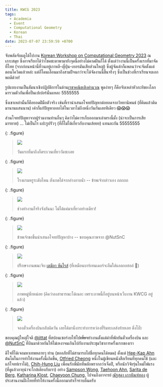 ```yaml
---
title: KWCG 2023
tags:
  - Academia
  - Event
  - Computational Geometry
  - Korean
  - Thai
date: 2023-07-07 23:59:59 +0700
---
```


จับพลัดจับผลูได้ไปงาน [Korean Workshop on Computational Geometry 2023][kwcg 2023] ณ เกาะสมุย ซึ่งอาจเรียกได้ว่าโชคชะตาพามายังจุดนี้อย่างไม่คาดฝันก็ได้ ตั้งแต่ว่างานนี้เป็นครั้งแรกที่มาจัดที่ไทย (จากก่อนหน้านี่ที่วนอยู่เกาหลี-ญี่ปุ่น-เยอรมันเสียส่วนใหญ่) ซึ่งผู้จัดเค้าก็แพลนว่าจะจัดตั้งแต่ตอนโควิดแล้วหล่ะ แต่ก็โดนเลื่อนมาถึงสามปีจนกว่าจะได้จัดงานนี้ขึ้นจริงๆ ซึ่งเป็นช่วงที่เราเรียนจบเอกพอดีด้วย!

รูปแบบงานเป็นสัมนาเชิงปฏิบัติการในด้าน[เรขาคณิตเชิงคำนวณ][computational geometry] พูดง่ายๆ ก็คือจับเหล่าหัวกะทิของโลกมารวมตัวกันเพื่อปั่นเปเปอร์นั่นแหละ 5555555

ซึ่งเขาเหล่านั้นก็คือยอดฝีมือตัวจริง เช่นที่เรานำเสนอโจทย์ปัญหาต่อยอดจากวิทยานิพนธ์ (ที่คิดแล้วติดมานานแสนนาน) เค้าก็แก้ปัญหาออกได้ในเวลาไม่ถึงหนึ่งวันกันเลยทีเดียว 😱😱😱

ส่วนโจทย์ปัญหาจากผู้ร่วมงานท่านอื่นๆ คิดว่าไม่ควรเก็บออกมาเล่าตรงนี้มั้ง (น่าจะเป็นการเสียมารยาท) ... ไม่เป็นไร แปะรูปรัวๆ (ที่ก็ไม่ได้เกี่ยวกับงานเล้ยยย) แทนละกัน 55555555

{: .figure}
> ![](/images/event/kwcg-2023/wat.jpg)
>
> วันแรกที่มาถึงก็ตระเวนเที่ยววัดซะเลย

{: .figure}
> ![](/images/event/kwcg-2023/bathtub.jpg)
>
> โรงแรมหรูระดับไหน สังเกตได้จากอ่างอาบน้ำ -- ข้าพเจ้ากล่าวเอง ถถถถถ

{: .figure}
> ![](/images/event/kwcg-2023/working.jpg)
>
> ช่วงทำงานก็จริงจังกันนะ ไม่ได้แค่มาเที่ยวอย่างเดียว!

{: .figure}
> ![](/images/event/kwcg-2023/presenting.jpg)
>
> ข้าพเจ้าขอขึ้นนำเสนอโจทย์ปัญหาบ้าง -- ขอบคุณภาพจาก @NutSnC

{: .figure}
> ![](/images/event/kwcg-2023/tequila-sunrise.jpg)
>
> ปรึกษางานขณะจิบ [เตฆีลา ซันไรส์][tequila sunrise] (ที่เหมือนบาร์เทนเดอร์จะลืมใส่แอลกอฮอล์ 🤣)

{: .figure}
> ![](/images/event/kwcg-2023/group-photo.jpg)
>
> ภาพหมู่ซักหน่อย (คิดว่าลงสาธารณะได้เนอะ เพราะภาพนี้ก็อยู่บนหน้าเว็บงาน KWCG อยู่แล้ว)

{: .figure}
> ![](/images/event/kwcg-2023/twilight-solitude.jpg)
>
> จองตั๋วเครื่องบินกลับผิดวัน เลยได้มานั่งกระทำการหว่องที่ริมทะเลส่งท้ายเลย ตึ่งโป๊ะ

ขอบคุณผู้ใหญ่ใจดี [@jittat][] ที่สปอนเซอร์งบให้ไป~~เที่ยว~~ทำงานตั้งแต่ค่าที่พักยันตั๋วเครื่องบิน และ [@NutSnC][] ที่บินมาด้วยกันให้ไม่เหงาจนเกินไปกับงานประชุมวิชาการครั้งแรกของเรา

ดีใจที่ได้เจอมหาเทพหลายๆ ท่าน (ขออภัยที่ไม่สามารถไล่ชื่อทุกคนได้หมด) ตั้งแต่ [Hee-Kap Ahn][] ต้นโผในการทำให้งานครั้งนี้เกิดขึ้น, [Otfried Cheong][] หนึ่งในผู้เขียนหนังสือเรียนที่ทุกคนใช้ (และแก้โจทย์เราได้), [Chih-Hung Liu][] เพื่อนรักพี่นัทที่พลักพรากกว่าเจ็ดปี, หรือนักวิจัยรุ่นใหม่ไฟแรง (ที่ดูแล้วอายุน่าจะใกล้เคียงกับเรา) อย่าง [Sampson Wong][], [Taehoon Ahn][], [Sarita de Berg][], [Katharina Klost][], [Chaeyoon Chung][], ไปจนถึงอาจารย์ [ณัฐสุดา เกาทัณฑ์ทอง][Natsuda Kaothanthong] ผู้ประสานงานฝั่งไทยที่ทำให้งานครั้งนี้ออกมาสำเร็จราบลื่นครับ



[@jittat]: //twitter.com/jittat
[@NutSnC]: //twitter.com/NutSnC
[Hee-Kap Ahn]: //tcs.postech.ac.kr/~heekap/
[Otfried Cheong]: //otfried.org/
[Natsuda Kaothanthong]: //scholar.google.com/citations?user=3w22jAIAAAAJ
[Chih-Hung Liu]: //scholar.google.com/citations?user=bJfjWH4AAAAJ
[Sampson Wong]: //scholar.google.com/citations?user=47gcJfsAAAAJ
[Taehoon Ahn]: //scholar.google.com/citations?hl=en&user=_85-C48AAAAJ
[Sarita de Berg]: //scholar.google.com/citations?user=XVdO-3wAAAAJ
[Katharina Klost]: //dblp.org/pid/211/8025.html
[Chaeyoon Chung]: //dblp.org/pid/302/3157.html

[kwcg 2023]: //algo.postech.ac.kr/workshops/kwcg23/
[computational geometry]: //en.wikipedia.org/wiki/Computational_geometry
[tequila sunrise]: //en.wikipedia.org/wiki/Tequila_sunrise
